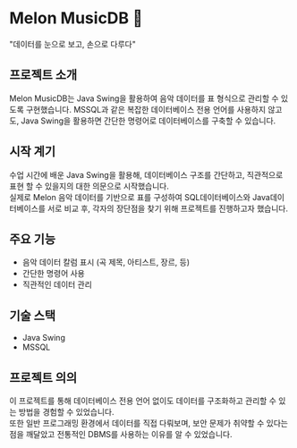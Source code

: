 # Melon MusicDB 🎵  
"데이터를 눈으로 보고, 손으로 다루다"

## 프로젝트 소개
Melon MusicDB는 Java Swing을 활용하여 음악 데이터를 표 형식으로 관리할 수 있도록 구현했습니다.
MSSQL과 같은 복잡한 데이터베이스 전용 언어를 사용하지 않고도, Java Swing을 활용하면 간단한 명령어로 데이터베이스를 구축할 수 있습니다.

## 시작 계기
수업 시간에 배운 Java Swing을 활용해, 데이터베이스 구조를 간단하고, 직관적으로 표현 할 수 있을지의 대한 의문으로 시작했습니다.  
실제로 Melon 음악 데이터를 기반으로 표를 구성하여 SQL데이터베이스와 Java데이터베이스를 서로 비교 후, 각자의 장단점을 찾기 위해 프로젝트를 진행하고자 했습니다.

## 주요 기능
- 음악 데이터 칼럼 표시 (곡 제목, 아티스트, 장르, 등)
- 간단한 명령어 사용 
- 직관적인 데이터 관리

## 기술 스택
- Java Swing  
- MSSQL

## 프로젝트 의의
이 프로젝트를 통해 데이터베이스 전용 언어 없이도 데이터를 구조화하고 관리할 수 있는 방법을 경험할 수 있었습니다.  
또한 일반 프로그래밍 환경에서 데이터를 직접 다뤄보며, 보안 문제가 취약할 수 있다는 점을 깨달았고 전통적인 DBMS를 사용하는 이유를 알 수 있었습니다. 
